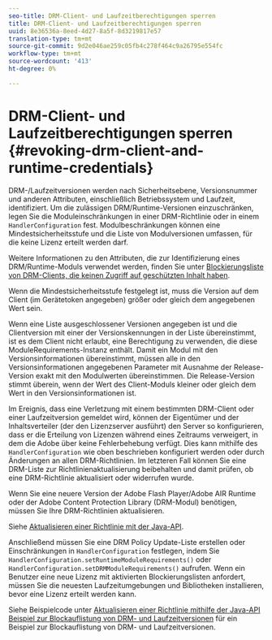```yaml
---
seo-title: DRM-Client- und Laufzeitberechtigungen sperren
title: DRM-Client- und Laufzeitberechtigungen sperren
uuid: 8e36536a-8eed-4d27-8a5f-8d3219817e57
translation-type: tm+mt
source-git-commit: 9d2e046ae259c05fb4c278f464c9a26795e554fc
workflow-type: tm+mt
source-wordcount: '413'
ht-degree: 0%

---
```



# DRM-Client- und Laufzeitberechtigungen sperren {#revoking-drm-client-and-runtime-credentials}

DRM-/Laufzeitversionen werden nach Sicherheitsebene, Versionsnummer und anderen Attributen, einschließlich Betriebssystem und Laufzeit, identifiziert. Um die zulässigen DRM/Runtime-Versionen einzuschränken, legen Sie die Moduleinschränkungen in einer DRM-Richtlinie oder in einem `HandlerConfiguration` fest. Modulbeschränkungen können eine Mindestsicherheitsstufe und die Liste von Modulversionen umfassen, für die keine Lizenz erteilt werden darf.

Weitere Informationen zu den Attributen, die zur Identifizierung eines DRM/Runtime-Moduls verwendet werden, finden Sie unter [Blockierungsliste von DRM-Clients, die keinen Zugriff auf geschützten Inhalt haben](../../protecting-content/introduction/usage-rules/runtime-application-restrictions/blocklist-drm-clients.md).

Wenn die Mindestsicherheitsstufe festgelegt ist, muss die Version auf dem Client (im Gerätetoken angegeben) größer oder gleich dem angegebenen Wert sein.

Wenn eine Liste ausgeschlossener Versionen angegeben ist und die Clientversion mit einer der Versionskennungen in der Liste übereinstimmt, ist es dem Client nicht erlaubt, eine Berechtigung zu verwenden, die diese ModuleRequirements-Instanz enthält. Damit ein Modul mit den Versionsinformationen übereinstimmt, müssen alle in den Versionsinformationen angegebenen Parameter mit Ausnahme der Release-Version exakt mit den Modulwerten übereinstimmen. Die Release-Version stimmt überein, wenn der Wert des Client-Moduls kleiner oder gleich dem Wert in den Versionsinformationen ist.

Im Ereignis, dass eine Verletzung mit einem bestimmten DRM-Client oder einer Laufzeitversion gemeldet wird, können der Eigentümer und der Inhaltsverteiler (der den Lizenzserver ausführt) den Server so konfigurieren, dass er die Erteilung von Lizenzen während eines Zeitraums verweigert, in dem die Adobe über keine Fehlerbehebung verfügt. Dies kann mithilfe des `HandlerConfiguration` wie oben beschrieben konfiguriert werden oder durch Änderungen an allen DRM-Richtlinien. Im letzteren Fall können Sie eine DRM-Liste zur Richtlinienaktualisierung beibehalten und damit prüfen, ob eine DRM-Richtlinie aktualisiert oder widerrufen wurde.

Wenn Sie eine neuere Version der Adobe Flash Player/Adobe AIR Runtime oder der Adobe Content Protection Library (DRM-Modul) benötigen, müssen Sie Ihre DRM-Richtlinien aktualisieren.

Siehe [Aktualisieren einer Richtlinie mit der Java-API](../../protecting-content/working-policies-overview/updating-policy-using-java-api.md).

Anschließend müssen Sie eine DRM Policy Update-Liste erstellen oder Einschränkungen in `HandlerConfiguration` festlegen, indem Sie `HandlerConfiguration.setRuntimeModuleRequirements()` oder `HandlerConfiguration.setDRMModuleRequirements()` aufrufen. Wenn ein Benutzer eine neue Lizenz mit aktivierten Blockierungslisten anfordert, müssen Sie die neuesten Laufzeitumgebungen und Bibliotheken installieren, bevor eine Lizenz erteilt werden kann.

Siehe Beispielcode unter [Aktualisieren einer Richtlinie mithilfe der Java-API Beispiel zur Blockauflistung von DRM- und Laufzeitversionen](../../protecting-content/working-policies-overview/updating-policy-using-java-api.md) für ein Beispiel zur Blockauflistung von DRM- und Laufzeitversionen.
